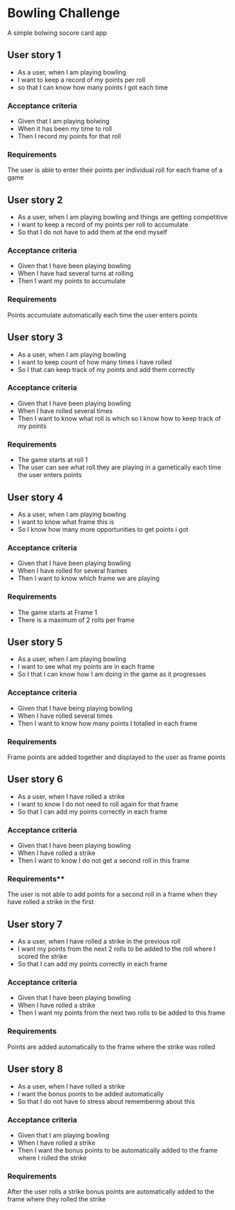 
Bowling Challenge
=================

A simple bolwing socore card app

## User story 1

* As a user, when I am playing bowling
* I want to keep a record of my points per roll
* so that I can know how many points I got each time

### Acceptance criteria

* Given that I am playing bolwing
* When it has been my time to roll
* Then I record my points for that roll

### Requirements

The user is able to enter their points per individual roll for each frame of a game



## User story 2

* As a user, when I am playing bowling and things are getting competitive
* I want to keep a record of my points per roll to accumulate
* So that I do not have to add them at the end myself

### Acceptance criteria

* Given that I have been playing bowling
* When I have had several turns at rolling
* Then I want my points to accumulate

### Requirements

Points accumulate automatically each time the user enters points


## User story 3

* As a user, when I am playing bowling
* I want to keep count of how many times I have rolled
* So I that can keep track of my points and add them correctly

### Acceptance criteria

* Given that I have been playing bowling
* When I have rolled several times
* Then I want to know what roll is which so I know how to keep track of my points

### Requirements
* The game starts at roll 1
* The user can see what roll they are playing in a gametically each time the user enters points


## User story 4

* As a user, when I am playing bowling
* I want to know what frame this is
* So I know how many more opportunities to get points i got

### Acceptance criteria

* Given that I have been playing bowling
* When I have rolled for several frames
* Then I want to know which frame we are playing

### Requirements

* The game starts at Frame 1
* There is a maximum of 2 rolls per frame


## User story 5

* As a user, when I am playing bowling
* I want to see what my points are in each frame
* So I that I can know how I am doing in the game as it progresses

### Acceptance criteria

* Given that I have being playing bowling
* When I have rolled several times
* Then I want to know how many points I totalled in each frame

### Requirements

Frame points are added together and displayed to the user as frame points


## User story 6

* As a user, when I have rolled a strike
* I want to know I do not need to roll again for that frame
* So that I can add my points correctly in each frame

### Acceptance criteria

* Given that I have been playing bowling
* When I have rolled a strike
* Then I want to know I do not get a second roll in this frame

### Requirements**

The user is not able to add points for a second roll in a frame when they have rolled a strike in the first


## User story 7

* As a user, when I have rolled a strike in the previous roll
* I want my points from the next 2 rolls to be added to the roll where I scored the strike 
* So that I can add my points correctly in each frame

### Acceptance criteria

* Given that I have been playing bowling
* When I have rolled a strike
* Then I want my points from the next two rolls to be added to this frame

### Requirements

Points are added automatically to the frame where the strike was rolled


## User story 8

* As a user, when I have rolled a strike
* I want the bonus points to be added automatically
* So that I do not have to stress about remembering about this

### Acceptance criteria

* Given that I am playing bowling
* When I have rolled a strike
* Then I want the bonus points to be automatically added to the frame where I rolled the strike

### Requirements

After the user rolls a strike bonus points  are automatically added to the frame where they rolled the strike